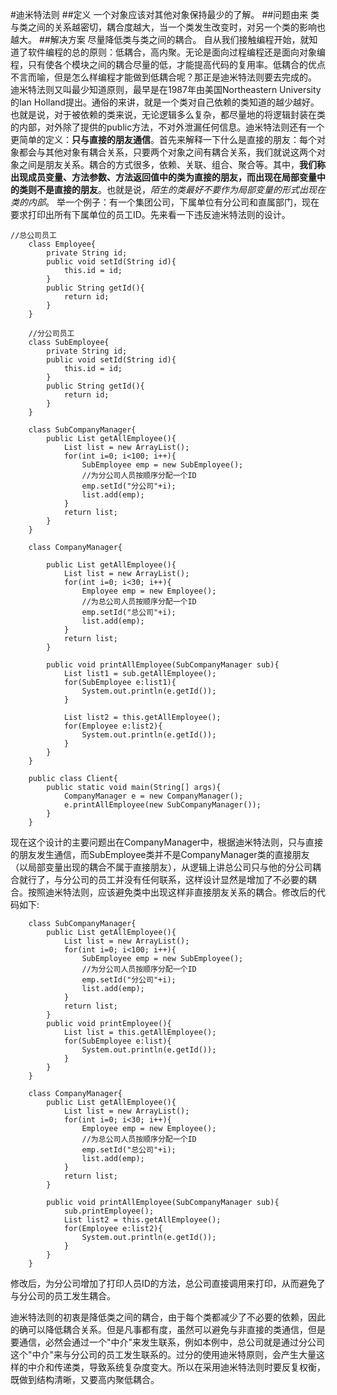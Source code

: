 #迪米特法则
##定义
一个对象应该对其他对象保持最少的了解。
##问题由来
类与类之间的关系越密切，耦合度越大，当一个类发生改变时，对另一个类的影响也越大。
##解决方案
尽量降低类与类之间的耦合。
自从我们接触编程开始，就知道了软件编程的总的原则：低耦合，高内聚。无论是面向过程编程还是面向对象编程，只有使各个模块之间的耦合尽量的低，才能提高代码的复用率。低耦合的优点不言而喻，但是怎么样编程才能做到低耦合呢？那正是迪米特法则要去完成的。
迪米特法则又叫最少知道原则，最早是在1987年由美国Northeastern University的Ian Holland提出。通俗的来讲，就是一个类对自己依赖的类知道的越少越好。也就是说，对于被依赖的类来说，无论逻辑多么复杂，都尽量地的将逻辑封装在类的内部，对外除了提供的public方法，不对外泄漏任何信息。迪米特法则还有一个更简单的定义：**只与直接的朋友通信**。首先来解释一下什么是直接的朋友：每个对象都会与其他对象有耦合关系，只要两个对象之间有耦合关系，我们就说这两个对象之间是朋友关系。耦合的方式很多，依赖、关联、组合、聚合等。其中，**我们称出现成员变量、方法参数、方法返回值中的类为直接的朋友，而出现在局部变量中的类则不是直接的朋友**。也就是说，*陌生的类最好不要作为局部变量的形式出现在类的内部*。
举一个例子：有一个集团公司，下属单位有分公司和直属部门，现在要求打印出所有下属单位的员工ID。先来看一下违反迪米特法则的设计。
```
//总公司员工
    class Employee{
        private String id;
        public void setId(String id){
            this.id = id;
        }
        public String getId(){
            return id;
        }
    }

    //分公司员工
    class SubEmployee{
        private String id;
        public void setId(String id){
            this.id = id;
        }
        public String getId(){
            return id;
        }
    }

    class SubCompanyManager{
        public List getAllEmployee(){
            List list = new ArrayList();
            for(int i=0; i<100; i++){
                SubEmployee emp = new SubEmployee();
                //为分公司人员按顺序分配一个ID
                emp.setId("分公司"+i);
                list.add(emp);
            }
            return list;
        }
    }

    class CompanyManager{

        public List getAllEmployee(){
            List list = new ArrayList();
            for(int i=0; i<30; i++){
                Employee emp = new Employee();
                //为总公司人员按顺序分配一个ID
                emp.setId("总公司"+i);
                list.add(emp);
            }
            return list;
        }

        public void printAllEmployee(SubCompanyManager sub){
            List list1 = sub.getAllEmployee();
            for(SubEmployee e:list1){
                System.out.println(e.getId());
            }

            List list2 = this.getAllEmployee();
            for(Employee e:list2){
                System.out.println(e.getId());
            }
        }
    }

    public class Client{
        public static void main(String[] args){
            CompanyManager e = new CompanyManager();
            e.printAllEmployee(new SubCompanyManager());
        }
    }
```
现在这个设计的主要问题出在CompanyManager中，根据迪米特法则，只与直接的朋友发生通信，而SubEmployee类并不是CompanyManager类的直接朋友（以局部变量出现的耦合不属于直接朋友），从逻辑上讲总公司只与他的分公司耦合就行了，与分公司的员工并没有任何联系，这样设计显然是增加了不必要的耦合。按照迪米特法则，应该避免类中出现这样非直接朋友关系的耦合。修改后的代码如下:
```
    class SubCompanyManager{
        public List getAllEmployee(){
            List list = new ArrayList();
            for(int i=0; i<100; i++){
                SubEmployee emp = new SubEmployee();
                //为分公司人员按顺序分配一个ID
                emp.setId("分公司"+i);
                list.add(emp);
            }
            return list;
        }
        public void printEmployee(){
            List list = this.getAllEmployee();
            for(SubEmployee e:list){
                System.out.println(e.getId());
            }
        }
    }

    class CompanyManager{
        public List getAllEmployee(){
            List list = new ArrayList();
            for(int i=0; i<30; i++){
                Employee emp = new Employee();
                //为总公司人员按顺序分配一个ID
                emp.setId("总公司"+i);
                list.add(emp);
            }
            return list;
        }

        public void printAllEmployee(SubCompanyManager sub){
            sub.printEmployee();
            List list2 = this.getAllEmployee();
            for(Employee e:list2){
                System.out.println(e.getId());
            }
        }
    }
```
修改后，为分公司增加了打印人员ID的方法，总公司直接调用来打印，从而避免了与分公司的员工发生耦合。

迪米特法则的初衷是降低类之间的耦合，由于每个类都减少了不必要的依赖，因此的确可以降低耦合关系。但是凡事都有度，虽然可以避免与非直接的类通信，但是要通信，必然会通过一个"中介"来发生联系，例如本例中，总公司就是通过分公司这个"中介"来与分公司的员工发生联系的。过分的使用迪米特原则，会产生大量这样的中介和传递类，导致系统复杂度变大。所以在采用迪米特法则时要反复权衡，既做到结构清晰，又要高内聚低耦合。













